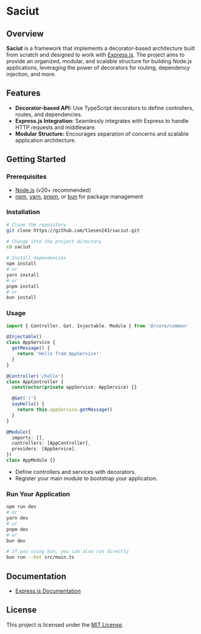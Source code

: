 # Saciut

## Overview

**Saciut** is a framework that implements a decorator-based architecture built from scratch and designed to work with [Express.js](https://expressjs.com/). The project aims to provide an organized, modular, and scalable structure for building Node.js applications, leveraging the power of decorators for routing, dependency injection, and more.

## Features

- **Decorator-based API:** Use TypeScript decorators to define controllers, routes, and dependencies.
- **Express.js Integration:** Seamlessly integrates with Express to handle HTTP requests and middleware.
- **Modular Structure:** Encourages separation of concerns and scalable application architecture.

## Getting Started

### Prerequisites

- [Node.js](https://nodejs.org/) (v20+ recommended)
- [npm](https://www.npmjs.com/), [yarn](https://yarnpkg.com/), [pnpm](https://pnpm.io/), or [bun](https://bun.sh/) for package management

### Installation

```bash
# Clone the repository
git clone https://github.com/tiesen243/saciut.git

# Change into the project directory
cd saciut

# Install dependencies
npm install
# or
yarn install
# or
pnpm install
# or
bun install
```

### Usage

```typescript
import { Controller, Get, Injectable, Module } from '@/core/common'

@Injectable()
class AppService {
  getMessage() {
    return 'Hello from AppService!'
  }
}

@Controller('/hello')
class AppController {
  constructor(private appService: AppService) {}

  @Get('/')
  sayHello() {
    return this.appService.getMessage()
  }
}

@Module({
  imports: [],
  controllers: [AppController],
  providers: [AppService],
})
class AppModule {}
```

- Define controllers and services with decorators.
- Register your main module to bootstrap your application.

### Run Your Application

```bash
npm run dev
# or
yarn dev
# or
pnpm dev
# or
bun dev

# If you using bun, you can also run directly
bun run --hot src/main.ts
```

## Documentation

- [Express.js Documentation](https://expressjs.com/)

## License

This project is licensed under the [MIT License](LICENSE).
